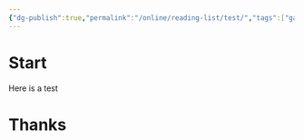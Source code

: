 ```yaml
---
{"dg-publish":true,"permalink":"/online/reading-list/test/","tags":["gardenEntry"]}
---
```


# Start
Here is a test
# Thanks